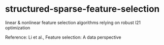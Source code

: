 # structured-sparse-feature-selection
linear &amp; nonlinear feature selection algorithms relying on robust l21 optimization

Reference: Li et al., Feature selection: A data perspective
